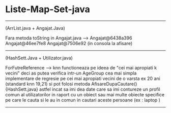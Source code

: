 # Liste-Map-Set-java
------------------------------------------------------------------------------------------------------------------------
(ArrList.java + Angajat.Java)

Fara metoda toString in Angajat.java --> Angajat@6438a396 Angajat@46ee7fe8 Angajat@7506e92 (in consola la afisare)

------------------------------------------------------------------------------------------------------------------------
(HashSett.Java + Utilizator.java)

ForFutreReference --> knn functioneaza pe ideea de "cei mai apropiati k vecini" deci as putea verifica intr-un AgeGroup cea mai simpla implementare de regresie pe cei mai apropiati vecini de o varsta ex 20 ani (standard knn 19,21) si pot folosi metoda AfisareDupaCautare() {HashSett.java} astfel incat sa imi dea date care sa imi contureze un profil comun al utilizatorilor in raport cu un obiect sau mai multe obiecte specifice pe care le cauta si le au in comun in cautari aceste persoane
(ex : laptop )

------------------------------------------------------------------------------------------------------------------------
